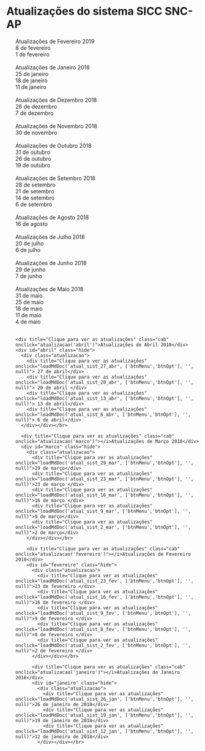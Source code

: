 # Atualizações do sistema SICC SNC-AP

<ul id=commit-history>

<div title="Clique para ver as atualizações" class="cab" onclick="atualizacao('fevereiro_9')" >Atualizações de Fevereiro 2019 </div>
  <div id="fevereiro_9" class="hide">
    <div class="atualizacao">
    <div title="Clique para ver as atualizações" onclick="loadMdDoc('atual_sist_8_fev_9', ['btnMenu','btnOpt'], '', null)">8 de fevereiro</div>
    <div title="Clique para ver as atualizações" onclick="loadMdDoc('atual_sist_1_fev_9', ['btnMenu','btnOpt'], '', null)">1 de fevereiro</div>
    </div></div></br>

<div title="Clique para ver as atualizações" class="cab" onclick="atualizacao('janeiro_9')" >Atualizações de Janeiro 2019 </div>
  <div id="janeiro_9" class="hide">
    <div class="atualizacao">
    <div title="Clique para ver as atualizações" onclick="loadMdDoc('atual_sist_25_jan_9', ['btnMenu','btnOpt'], '', null)">25 de janeiro</div>
    <div title="Clique para ver as atualizações" onclick="loadMdDoc('atual_sist_17_jan_9', ['btnMenu','btnOpt'], '', null)">18 de janeiro</div>
    <div title="Clique para ver as atualizações" onclick="loadMdDoc('atual_sist_11_jan_9', ['btnMenu','btnOpt'], '', null)">11 de janeiro</div>
    </div></div></br>

  <div title="Clique para ver as atualizações" class="cab" onclick="atualizacao('dezembro')" >Atualizações de Dezembro 2018 </div>
    <div id="dezembro" class="hide">
      <div class="atualizacao">
      <div title="Clique para ver as atualizações" onclick="loadMdDoc('atual_sist_26_dez', ['btnMenu','btnOpt'], '', null)">26 de dezembro</div>
        <div title="Clique para ver as atualizações" onclick="loadMdDoc('atual_sist_7_dez', ['btnMenu','btnOpt'], '', null)">7 de dezembro</div>
      </div></div></br>

<div title="Clique para ver as atualizações" class="cab" onclick="atualizacao('novembro')" >Atualizações de Novembro 2018 </div>
  <div id="novembro" class="hide">
    <div class="atualizacao">
      <div title="Clique para ver as atualizações" onclick="loadMdDoc('atual_sist_30_nov', ['btnMenu','btnOpt'], '', null)">30 de novembro</div>
      </div></div></br>

<div title="Clique para ver as atualizações" class="cab" onclick="atualizacao('outubro')" >Atualizações de Outubro 2018 </div>
  <div id="outubro" class="hide">
    <div class="atualizacao">
      <div title="Clique para ver as atualizações" onclick="loadMdDoc('atual_sist_31_out', ['btnMenu','btnOpt'], '', null)">31 de outubro</div>
      <div title="Clique para ver as atualizações" onclick="loadMdDoc('atual_sist_26_out', ['btnMenu','btnOpt'], '', null)">26 de outubro</div>
      <div title="Clique para ver as atualizações" onclick="loadMdDoc('atual_sist_19_out', ['btnMenu','btnOpt'], '', null)">19 de outubro</div>
      </div></div></br>

<div title="Clique para ver as atualizações" class="cab" onclick="atualizacao('setembro')" >Atualizações de Setembro 2018 </div>
  <div id="setembro" class="hide">
    <div class="atualizacao">
      <div title="Clique para ver as atualizações" onclick="loadMdDoc('atual_sist_28_set', ['btnMenu','btnOpt'], '', null)">28 de setembro</div>
      <div title="Clique para ver as atualizações" onclick="loadMdDoc('atual_sist_20_set', ['btnMenu','btnOpt'], '', null)">21 de setembro</div>
      <div title="Clique para ver as atualizações" onclick="loadMdDoc('atual_sist_14_sep', ['btnMenu','btnOpt'], '', null)">14 de setembro</div>
      <div title="Clique para ver as atualizações" onclick="loadMdDoc('atual_sist_6_sep', ['btnMenu','btnOpt'], '', null)">6 de setembro</div>
      </div></div></br>


  <div title="Clique para ver as atualizações" class="cab" onclick="atualizacao('agosto')" >Atualizações de Agosto 2018 </div>
    <div id="agosto" class="hide">
      <div class="atualizacao">
        <div title="Clique para ver as atualizações" onclick="loadMdDoc('atual_sist_16_ago', ['btnMenu','btnOpt'], '', null)">16 de agosto</div>
        </div></div></br>

  <div title="Clique para ver as atualizações" class="cab" onclick="atualizacao('julho')" >Atualizações de Julho 2018 </div>
    <div id="julho" class="hide">
      <div class="atualizacao">
        <div title="Clique para ver as atualizações" onclick="loadMdDoc('atual_sist_20_jul', ['btnMenu','btnOpt'], '', null)">20 de julho</div>
        <div title="Clique para ver as atualizações" onclick="loadMdDoc('atual_sist_6_jul', ['btnMenu','btnOpt'], '', null)">6 de julho</div>
        </div></div></br>

<div title="Clique para ver as atualizações" class="cab" onclick="atualizacao('junho')">Atualizações de Junho 2018</div>
  <div id="junho" class="hide">
    <div class="atualizacao">
        <div title="Clique para ver as atualizações" onclick="loadMdDoc('atual_sist_29_jun', ['btnMenu','btnOpt'], '', null)">29 de junho</div>
        <div title="Clique para ver as atualizações" onclick="loadMdDoc('atual_sist_7_jun', ['btnMenu','btnOpt'], '', null)">7 de junho</div>
    </div></div></br>

  <div title="Clique para ver as atualizações" class="cab" onclick="atualizacao('maio')">Atualizações de Maio 2018</div>
  <div id="maio" class="hide">
    <div class="atualizacao">
      <div title="Clique para ver as atualizações" onclick="loadMdDoc('atual_sist_31_mai', ['btnMenu','btnOpt'], '', null)">31 de maio</div>
      <div title="Clique para ver as atualizações" onclick="loadMdDoc('atual_sist_25_mai', ['btnMenu','btnOpt'], '', null)">25 de maio</div>
      <div title="Clique para ver as atualizações" onclick="loadMdDoc('atual_sist_18_mai', ['btnMenu','btnOpt'], '', null)">18 de maio</div>
      <div title="Clique para ver as atualizações" onclick="loadMdDoc('atual_sist_11_mai', ['btnMenu','btnOpt'], '', null)">11 de maio</div>
      <div title="Clique para ver as atualizações" onclick="loadMdDoc('atual_sist_4_mai', ['btnMenu','btnOpt'], '', null)">4 de maio</div>
    </div></div></br>

    <div title="Clique para ver as atualizações" class="cab" onclick="atualizacao('abril')">Atualizações de Abril 2018</div>
    <div id="abril" class="hide">
      <div class="atualizacao">
        <div title="Clique para ver as atualizações" onclick="loadMdDoc('atual_sist_27_abr', ['btnMenu','btnOpt'], '', null)"> 27 de abril</div>
        <div title="Clique para ver as atualizações" onclick="loadMdDoc('atual_sist_20_abr', ['btnMenu','btnOpt'], '', null)"> 20 de abril </div>
        <div title="Clique para ver as atualizações" onclick="loadMdDoc('atual_sist_13_abr', ['btnMenu','btnOpt'], '', null)"> 13 de abril</div>
        <div title="Clique para ver as atualizações" onclick="loadMdDoc('atual_sist_6_abr', ['btnMenu','btnOpt'], '', null)"> 6 de abril</div>
      </div></div></br>

      <div title="Clique para ver as atualizações" class="cab" onclick="atualizacao('marco')"></i>Atualizações de Março 2018</div>
      <div id="marco" class="hide">
        <div class="atualizacao">
          <div title="Clique para ver as atualizações" onclick="loadMdDoc('atual_sist_29_mar', ['btnMenu','btnOpt'], '', null)">29 de março</div>
          <div title="Clique para ver as atualizações" onclick="loadMdDoc('atual_sist_23_mar', ['btnMenu','btnOpt'], '', null)">23 de março </div>
          <div title="Clique para ver as atualizações" onclick="loadMdDoc('atual_sist_16_mar', ['btnMenu','btnOpt'], '', null)">16 de março </div>
          <div title="Clique para ver as atualizações" onclick="loadMdDoc('atual_sist_9_mar', ['btnMenu','btnOpt'], '', null)">9 de março</div>
          <div title="Clique para ver as atualizações" onclick="loadMdDoc('atual_sist_2_mar', ['btnMenu','btnOpt'], '', null)">2 de março</div>
        </div></div></br>

        <div title="Clique para ver as atualizações" class="cab" onclick="atualizacao('fevereiro')"></i>Atualizações de Fevereiro 2018</div>
        <div id="fevereiro" class="hide">
          <div class="atualizacao">
            <div title="Clique para ver as atualizações" onclick="loadMdDoc('atual_sist_23_fev', ['btnMenu','btnOpt'], '', null)">23 de fevereiro </div>
            <div title="Clique para ver as atualizações" onclick="loadMdDoc('atual_sist_16_fev', ['btnMenu','btnOpt'], '', null)">16 de fevereiro </div>
            <div title="Clique para ver as atualizações" onclick="loadMdDoc('atual_sist_9_fev', ['btnMenu','btnOpt'], '', null)">9 de fevereiro </div>
            <div title="Clique para ver as atualizações" onclick="loadMdDoc('atual_sist_8_fev', ['btnMenu','btnOpt'], '', null)">8 de fevereiro </div>
            <div title="Clique para ver as atualizações" onclick="loadMdDoc('atual_sist_2_fev', ['btnMenu','btnOpt'], '', null)">2 de fevereiro </div>
          </div></div></br>

          <div title="Clique para ver as atualizações" class="cab" onclick="atualizacao('janeiro')"></i>Atualizações de Janeiro 2018</div>
          <div id="janeiro" class="hide">
            <div class="atualizacao">
              <div title="Clique para ver as atualizações" onclick="loadMdDoc('atual_sist_26_jan', ['btnMenu','btnOpt'], '', null)">26 de janeiro de 2018</div>
              <div title="Clique para ver as atualizações" onclick="loadMdDoc('atual_sist_19_jan', ['btnMenu','btnOpt'], '', null)">19 de janeiro de 2018</div>
              <div title="Clique para ver as atualizações" onclick="loadMdDoc('atual_sist_12_jan', ['btnMenu','btnOpt'], '', null)">12 de janeiro de 2018</div>
            </div></div></br>

</ul>
